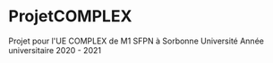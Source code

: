 # ProjetCOMPLEX
Projet pour l'UE COMPLEX de M1 SFPN à Sorbonne Université
Année universitaire 2020 - 2021
